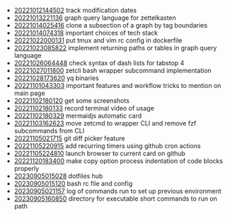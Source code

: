 - [20221012144502](/zet/20221012144502/README.md) track modification dates
- [20221013221136](/zet/20221013221136/README.md) graph query language for zettelkasten
- [20221014025416](/zet/20221014025416/README.md) clone a subsection of a graph by tag boundaries
- [20221014074318](/zet/20221014074318/README.md) important choices of tech stack
- [20221022000131](/zet/20221022000131/README.md) put tmux and vim rc config in dockerfile
- [20221023085822](/zet/20221023085822/README.md) implement returning paths or tables in graph query language
- [20221026064448](/zet/20221026064448/README.md) check syntax of dash lists for tabstop 4
- [20221027011800](/zet/20221027011800/README.md) zetcli bash wrapper subcommand implementation
- [20221028173620](/zet/20221028173620/README.md) yq binaries
- [20221101043303](/zet/20221101043303/README.md) important features and workflow tricks to mention on main page
- [20221102180120](/zet/20221102180120/README.md) get some screenshots
- [20221102180133](/zet/20221102180133/README.md) record terminal video of usage
- [20221102180329](/zet/20221102180329/README.md) mermaidjs automatic card
- [20221103162623](/zet/20221103162623/README.md) move zetcmd to wrapper CLI and remove fzf subcommands from CLI
- [20221105021715](/zet/20221105021715/README.md) git diff picker feature
- [20221105220915](/zet/20221105220915/README.md) add recurring timers using github cron actions
- [20221105224810](/zet/20221105224810/README.md) launch browser to current card on github
- [20221120183400](/zet/20221120183400/README.md) make copy option process indentation of code blocks properly
- [20230905015028](/zet/20230905015028/README.md) dotfiles hub
- [20230905015120](/zet/20230905015120/README.md) bash rc file and config
- [20230905021157](/zet/20230905021157/README.md) log of commands run to set up previous environment
- [20230905160850](/zet/20230905160850/README.md) directory for executable short commands to run on path
